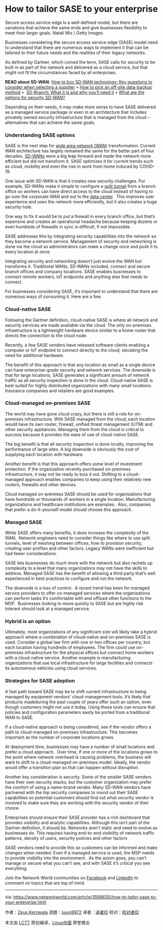 [#]: collector: (lujun9972)
[#]: translator: ( )
[#]: reviewer: ( )
[#]: publisher: ( )
[#]: url: ( )
[#]: subject: (How to tailor SASE to your enterprise)
[#]: via: (https://www.networkworld.com/article/3568630/how-to-tailor-sase-to-your-enterprise.html)
[#]: author: (Zeus Kerravala https://www.networkworld.com/author/Zeus-Kerravala/)

How to tailor SASE to your enterprise
======
Secure access service edge is a well-defined model, but there are variations that achieve the same ends and give businesses flexibility to meet their larger goals.
Natali Mis / Getty Images

Businesses considering the secure access service edge (SASE) model need to understand that there are numerous ways to implement it that can be tailored to their future needs and the realities of their legacy networks.

As defined by Gartner, which coined the term, SASE calls for security to be built in as part of the network and delivered as a cloud service, but that might not fit the circumstances faced by all enterprises.

**READ about SD-WAN**: [How to buy SD-WAN technology: Key questions to consider when selecting a supplier][1] • [How to pick an off-site data-backup method][2] •  [SD-Branch: What it is and why you’ll need it][3] • [What are the options for security SD-WAN?][4]

Depending on their needs, it may make more sense to have SASE delivered as a managed service package or even in an architecture that includes privately owned security infrastructure that is managed from the cloud – alternatives that can achieve the same goals.

### Understanding SASE options

SASE is the next step for [wide area network (WAN)][5] transformation. Current WAN architecture has largely remained the same for the better part of four decades. [SD-WANs][6] were a big leap forward and made the network more efficient but did not transform it. SASE optimizes it for current trends such as cloud, mobility and even the rise in work from home induced by COVID-19.

One issue with SD-WAN is that it creates new security challenges. For example, SD-WANs make it simple to configure a [split tunnel][7] from a branch office so workers can have direct access to the cloud instead of having to go over the corporate WAN and out to the [data center][8].  This improves user experience and uses the network more efficiently, but it also creates a huge security hole.

One way to fix it would be to put a firewall in every branch office, but that’s expensive and creates an operational headache because keeping dozens or even hundreds of firewalls in sync is difficult, if not impossible. 

SASE addresses this by integrating security capabilities into the network so they become a network service. Management of security and networking is done via the cloud so administrators can make a change once and push it to every location at once. 

Integrating security and networking doesn’t just evolve the WAN but transforms it. Traditional WANs, SD-WANs included, connect and secure branch offices and company locations. SASE enables businesses to connect remote workers, IoT endpoints and anything else that needs to connect.

For businesses considering SASE, it’s important to understand that there are numerous ways of consuming it. Here are a few.

### Cloud-native SASE

Following the Gartner definition, cloud-native SASE is where all network and security services are made available via the cloud. The only on-premises infrastructure is a lightweight hardware device similar to a home router that directs the connection to the cloud node.

Recently, a few SASE vendors have released software clients enabling a computer or IoT endpoint to connect directly to the cloud, obviating the need for additional hardware.

The benefit of this approach is that any location as small as a single device can have enterprise-grade security and network services. The downside is that for large locations, SASE generates a significant amount of network traffic as all security inspection is done in the cloud. Cloud-native SASE is best suited for highly distributed organizations with many small locations. Insurance companies and retailers are good examples.

### Cloud-managed on-premises SASE

The world may have gone cloud crazy, but there is still a role for on-premises infrastructure. With SASE managed from the cloud, each location would have its own router, firewall, unified threat management (UTM) and other security appliances. Managing them from the cloud is critical to success because it provides the ease of use of cloud-native SASE.

The big benefit is that all security inspection is done locally, improving the performance of large sites. A big downside is obviously the cost of supplying each location with hardware.

Another benefit is that this approach offers some level of investment protection. If the organization recently purchased on-premises infrastructure, it may not be ready to toss it out. Shifting to a cloud-managed approach enables companies to keep using their relatively new routers, firewalls and other devices.

Cloud managed on-premises SASE should be used for organizations that have hundreds or thousands of workers in a single location. Manufacturing organizations and healthcare institutions are examples.  Also, companies that prefer a do-it-yourself model should choose this approach.

### Managed SASE

While SASE offers many benefits, it does increase the complexity of the WAN.  Network engineers need to consider things like where to use split tunnels, level of meshing between offices, how to provision security, creating user profiles and other factors. Legacy WANs were inefficient but had fewer considerations.

SASE lets businesses do much more with the network but also rachets up complexity to a level that many organizations may not have the skills to address. Managed SASE has the benefit of allowing a third party that’s well experienced in best practices to configure and run the network. 

The downside is a loss of control.  A recent trend has been for managed service providers to offer co-managed services where the organizations can perform tasks it’s comfortable with and offload other functions to the MSP.  Businesses looking to move quickly to SASE but are highly risk tolerant should look at a managed service.

### Hybrid is an option

Ultimately, most organizations of any significant size will likely take a hybrid approach where a combination of cloud-native and on-premises SASE is used. Consider a global law firm with one or two offices per country, but each location having hundreds of employees. The firm could use on-premises infrastructure for the physical offices but connect home workers with a cloud-native service. Another example is manufacturing organizations that use local infrastructure for large facilities and connects its autonomous vehicles using cloud services.

### Strategies for SASE adoption

A fast path toward SASE may be to shift current infrastructure to being managed by equipment vendors’ cloud-management tools. It’s likely that products madeduring the past couple of years offer such an option, even though customers might not use it today. Using these tools can ensure that policies and configuration parameters easily be ported from a traditional WAN to SASE.

If a cloud-native approach is being considered, see if the vendor offers a path to cloud-managed on-premises infrastructure. This becomes important as the number of corporate locations grows.

At deployment time, businesses may have a number of small locations and prefer a cloud approach.  Over time, if one or more of the locations grows to the point where network overhead is causing problems, the business will want to shift to a cloud-managed on-premises model. Ideally, the vendor would offer a transition plan so that can happen without disruption.

Another key consideration is security. Some of the smaller SASE vendors have their own security stacks, but the customer organization may prefer the comfort of using a name-brand vendor. Many SD-WAN vendors have partnered with the top security companies to round out their SASE capabilities so potential customers should find out what security vendor is involved to make sure they are working with the security vendor of their choice.

Enterprises should ensure their SASE provider has a rich dashboard that provides visibility and analytic capabilities. Although this isn’t part of the Gartner definition, it should be. Networks aren’t static and need to evolve as businesses do. This requires having end-to-end visibility of network traffic patterns, density of users, security policies and other factors

SASE vendors need to provide this so customers can be informed and make changes when needed. Even if a managed service is used, the MSP needs to provide visibility into the environment.  As the axiom goes, you can’t manage or secure what you can’t see, and with SASE it’s critical you see everything.

Join the Network World communities on [Facebook][9] and [LinkedIn][10] to comment on topics that are top of mind.

--------------------------------------------------------------------------------

via: https://www.networkworld.com/article/3568630/how-to-tailor-sase-to-your-enterprise.html

作者：[Zeus Kerravala][a]
选题：[lujun9972][b]
译者：[译者ID](https://github.com/译者ID)
校对：[校对者ID](https://github.com/校对者ID)

本文由 [LCTT](https://github.com/LCTT/TranslateProject) 原创编译，[Linux中国](https://linux.cn/) 荣誉推出

[a]: https://www.networkworld.com/author/Zeus-Kerravala/
[b]: https://github.com/lujun9972
[1]: https://www.networkworld.com/article/3323407/sd-wan/how-to-buy-sd-wan-technology-key-questions-to-consider-when-selecting-a-supplier.html
[2]: https://www.networkworld.com/article/3328488/backup-systems-and-services/how-to-pick-an-off-site-data-backup-method.html
[3]: https://www.networkworld.com/article/3250664/lan-wan/sd-branch-what-it-is-and-why-youll-need-it.html
[4]: https://www.networkworld.com/article/3285728/sd-wan/what-are-the-options-for-securing-sd-wan.html
[5]: https://www.networkworld.com/article/3248989/what-is-a-wan-wide-area-network-definition-and-examples.html
[6]: https://www.networkworld.com/article/3031279/sd-wan-what-it-is-and-why-you-ll-use-it-one-day.html
[7]: https://www.networkworld.com/article/3543298/cisco-others-shine-a-light-on-vpn-split-tunneling.html
[8]: https://www.networkworld.com/article/3223692/what-is-a-data-centerhow-its-changed-and-what-you-need-to-know.html
[9]: https://www.facebook.com/NetworkWorld/
[10]: https://www.linkedin.com/company/network-world
